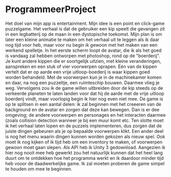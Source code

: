 # ProgrammeerProject
Het doel van mijn app is entertainment. Mijn idee is een point en click-game puzzelgame. Het verhaal is dat de gebruiker een kip speelt die gevangen zit in een legbatterij op de maan in een dystopische toekomst. Mijn plan is om later een kleine animatie te maken om het verhaal uit te leggen als ik daar nog tijd voor heb, maar voor nu begin ik gewoon met het maken van een werkend spelletje. In het eerste scherm loopt de avatar, die ik als het goed is vandaag zal hebben ontworpen met photoshop, rond op de "boerderij". Je kunt andere kippen die er soortgelijk uitzien, met kleine veranderingen, aanspreken en een stuk of vier voorwerpen oprapen. Eén van de kippen vertelt dat er op aarde een vrije uitloop-boederij is waar kippen goed worden behandeld. Met de voorwerpen kun je in de machinekamer komen en daar, na nog een puzzeltje, een ruimteschip bouwen. Daarmee vlieg je weg. Vervolgens zou ik de game willen uitbreiden door de kip steeds op de verkeerde planeten te laten landen voor dat hij de aarde met de vrije uitloop boerderij vindt, maar voorlopig begin ik hier nog even niet mee. 
De game is op te splitsen in een aantal delen: ik zal beginnen met het creeeren van de background en de avatar en zorgen dat deze kan bewegen. Dan is er dee omgeving; de andere voorwerpen en personages en het interacten daarmee (zoals collision detection wanneer je bij een muur komt etc. Ten slotte moet ik het verhaal laten lopen en de puzzels implementeren, dus zorgen dat de juiste dingen gebeuren als je op bepaalde voorwerpen klikt. Een ander deel is nog het menu waarin dingen kunnen worden gekozen als nieuw spel. Ook moet ik nog kijken of ik tijd heb om een inventory te maken, of voorwerpen gewoon moet gaan slepen. 
Als API heb ik Unity 3 gedownload. Aangezien ik hier nog nooit mee heb gewerkt zou het natuurlijk kunnen dat het heel lang duurt om te ontdekken hoe het programma werkt en ik daardoor minder tijd heb vooor de daadwerkelijke game. Ik zal moeten proberen de game simpel te houden om mee te beginnen.  
